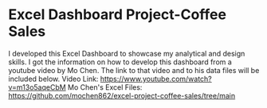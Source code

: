 # Excel Dashboard Project-Coffee Sales
I developed this Excel Dashboard to showcase my analytical and design skills. I got the information on how to develop this dashboard from a youtube video by Mo Chen. The link to that video and to his data files will be included below.
Video Link: https://www.youtube.com/watch?v=m13o5aqeCbM
Mo Chen's Excel Files: https://github.com/mochen862/excel-project-coffee-sales/tree/main
